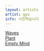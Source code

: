 ```yaml
---
layout: artists
artist: gyu
info: 사진찍습니다
---
```

<article class="work">
        <a href="/artists/gyu/waves">
        Waves<br>
        </a>
        <a href="/artists/gyu/plant">
        Plant<br>
        </a>
        <a href="/artists/gyu/emptymind">
        Empty Mind<br>
        </a>
</article>